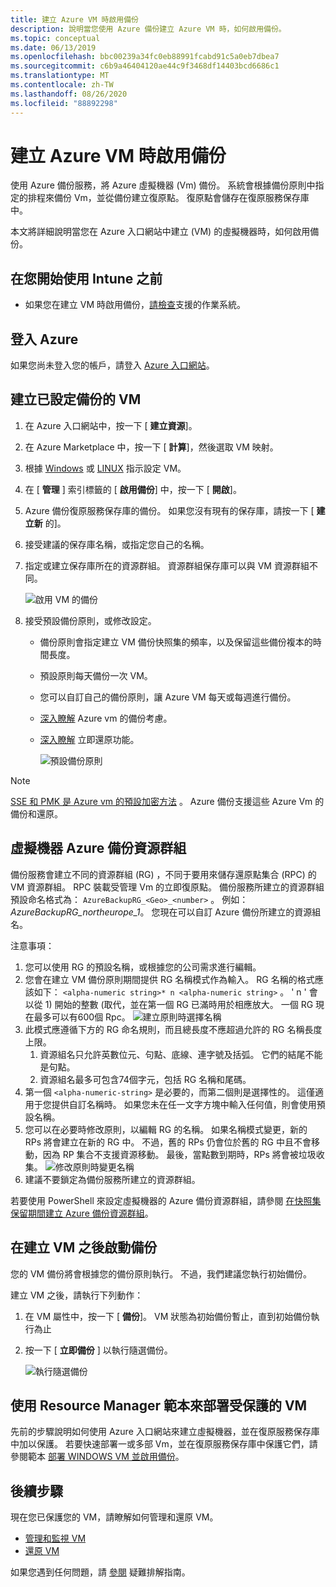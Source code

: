 ```yaml
---
title: 建立 Azure VM 時啟用備份
description: 說明當您使用 Azure 備份建立 Azure VM 時，如何啟用備份。
ms.topic: conceptual
ms.date: 06/13/2019
ms.openlocfilehash: bbc00239a34fc0eb88991fcabd91c5a0eb7dbea7
ms.sourcegitcommit: c6b9a46404120ae44c9f3468df14403bcd6686c1
ms.translationtype: MT
ms.contentlocale: zh-TW
ms.lasthandoff: 08/26/2020
ms.locfileid: "88892298"
---
```

# <a name="enable-backup-when-you-create-an-azure-vm"></a>建立 Azure VM 時啟用備份

使用 Azure 備份服務，將 Azure 虛擬機器 (Vm) 備份。 系統會根據備份原則中指定的排程來備份 Vm，並從備份建立復原點。 復原點會儲存在復原服務保存庫中。

本文將詳細說明當您在 Azure 入口網站中建立 (VM) 的虛擬機器時，如何啟用備份。  

## <a name="before-you-start"></a>在您開始使用 Intune 之前

- 如果您在建立 VM 時啟用備份，[請檢查](backup-support-matrix-iaas.md#supported-backup-actions)支援的作業系統。

## <a name="sign-in-to-azure"></a>登入 Azure

如果您尚未登入您的帳戶，請登入 [Azure 入口網站](https://portal.azure.com)。

## <a name="create-a-vm-with-backup-configured"></a>建立已設定備份的 VM

1. 在 Azure 入口網站中，按一下 [ **建立資源**]。

2. 在 Azure Marketplace 中，按一下 [ **計算**]，然後選取 VM 映射。

3. 根據 [Windows](../virtual-machines/windows/quick-create-portal.md) 或 [LINUX](../virtual-machines/linux/quick-create-portal.md) 指示設定 VM。

4. 在 [ **管理** ] 索引標籤的 [ **啟用備份**] 中，按一下 [ **開啟**]。
5. Azure 備份復原服務保存庫的備份。 如果您沒有現有的保存庫，請按一下 [ **建立新** 的]。
6. 接受建議的保存庫名稱，或指定您自己的名稱。
7. 指定或建立保存庫所在的資源群組。 資源群組保存庫可以與 VM 資源群組不同。

    ![啟用 VM 的備份](./media/backup-during-vm-creation/enable-backup.png)

8. 接受預設備份原則，或修改設定。
    - 備份原則會指定建立 VM 備份快照集的頻率，以及保留這些備份複本的時間長度。
    - 預設原則每天備份一次 VM。
    - 您可以自訂自己的備份原則，讓 Azure VM 每天或每週進行備份。
    - [深入瞭解](backup-azure-vms-introduction.md#backup-and-restore-considerations) Azure vm 的備份考慮。
    - [深入瞭解](backup-instant-restore-capability.md) 立即還原功能。

      ![預設備份原則](./media/backup-during-vm-creation/daily-policy.png)

>[!NOTE]
>[SSE 和 PMK 是 Azure vm 的預設加密方法](backup-encryption.md) 。 Azure 備份支援這些 Azure Vm 的備份和還原。

## <a name="azure-backup-resource-group-for-virtual-machines"></a>虛擬機器 Azure 備份資源群組

備份服務會建立不同的資源群組 (RG) ，不同于要用來儲存還原點集合 (RPC) 的 VM 資源群組。 RPC 裝載受管理 Vm 的立即復原點。 備份服務所建立的資源群組預設命名格式為： `AzureBackupRG_<Geo>_<number>` 。 例如： *AzureBackupRG_northeurope_1*。 您現在可以自訂 Azure 備份所建立的資源組名。

注意事項：

1. 您可以使用 RG 的預設名稱，或根據您的公司需求進行編輯。
2. 您會在建立 VM 備份原則期間提供 RG 名稱模式作為輸入。 RG 名稱的格式應該如下： `<alpha-numeric string>* n <alpha-numeric string>` 。 ' n ' 會以從 1) 開始的整數 (取代，並在第一個 RG 已滿時用於相應放大。 一個 RG 現在最多可以有600個 Rpc。
              ![建立原則時選擇名稱](./media/backup-during-vm-creation/create-policy.png)
3. 此模式應遵循下方的 RG 命名規則，而且總長度不應超過允許的 RG 名稱長度上限。
    1. 資源組名只允許英數位元、句點、底線、連字號及括弧。 它們的結尾不能是句點。
    2. 資源組名最多可包含74個字元，包括 RG 名稱和尾碼。
4. 第一個 `<alpha-numeric-string>` 是必要的，而第二個則是選擇性的。 這僅適用于您提供自訂名稱時。 如果您未在任一文字方塊中輸入任何值，則會使用預設名稱。
5. 您可以在必要時修改原則，以編輯 RG 的名稱。 如果名稱模式變更，新的 RPs 將會建立在新的 RG 中。 不過，舊的 RPs 仍會位於舊的 RG 中且不會移動，因為 RP 集合不支援資源移動。 最後，當點數到期時，RPs 將會被垃圾收集。
![修改原則時變更名稱](./media/backup-during-vm-creation/modify-policy.png)
6. 建議不要鎖定為備份服務所建立的資源群組。

若要使用 PowerShell 來設定虛擬機器的 Azure 備份資源群組，請參閱 [在快照集保留期間建立 Azure 備份資源群組](backup-azure-vms-automation.md#creating-azure-backup-resource-group-during-snapshot-retention)。

## <a name="start-a-backup-after-creating-the-vm"></a>在建立 VM 之後啟動備份

您的 VM 備份將會根據您的備份原則執行。 不過，我們建議您執行初始備份。

建立 VM 之後，請執行下列動作：

1. 在 VM 屬性中，按一下 [ **備份**]。 VM 狀態為初始備份暫止，直到初始備份執行為止
2. 按一下 [ **立即備份** ] 以執行隨選備份。

    ![執行隨選備份](./media/backup-during-vm-creation/run-backup.png)

## <a name="use-a-resource-manager-template-to-deploy-a-protected-vm"></a>使用 Resource Manager 範本來部署受保護的 VM

先前的步驟說明如何使用 Azure 入口網站來建立虛擬機器，並在復原服務保存庫中加以保護。 若要快速部署一或多部 Vm，並在復原服務保存庫中保護它們，請參閱範本 [部署 WINDOWS VM 並啟用備份](https://azure.microsoft.com/resources/templates/101-recovery-services-create-vm-and-configure-backup/)。

## <a name="next-steps"></a>後續步驟

現在您已保護您的 VM，請瞭解如何管理和還原 VM。

- [管理和監視 VM](backup-azure-manage-vms.md)
- [還原 VM](backup-azure-arm-restore-vms.md)

如果您遇到任何問題，請 [參閱](backup-azure-vms-troubleshoot.md) 疑難排解指南。
